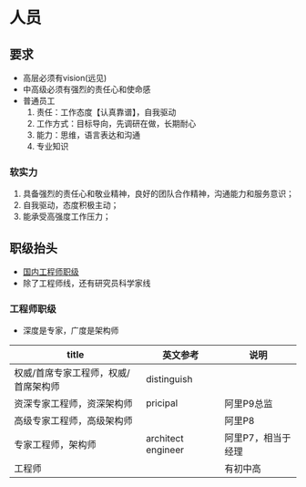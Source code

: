 # 人员
## 要求
* 高层必须有vision(远见)
* 中高级必须有强烈的责任心和使命感
* 普通员工
  1. 责任：工作态度【认真靠谱】，自我驱动
  1. 工作方式：目标导向，先调研在做，长期耐心
  1. 能力：思维，语言表达和沟通
  1. 专业知识

### 软实力
1. 具备强烈的责任心和敬业精神，良好的团队合作精神，沟通能力和服务意识；
1. 自我驱动，态度积极主动；
1. 能承受高强度工作压力；

## 职级抬头
* [国内工程师职级](https://www.gpbctv.com/jrrd/202110/406913.html)
* 除了工程师线，还有研究员科学家线

### 工程师职级
* 深度是专家，广度是架构师

| title | 英文参考 | 说明 |
| - | - | - |
| 权威/首席专家工程师，权威/首席架构师 | distinguish |  |
| 资深专家工程师，资深架构师 | pricipal | 阿里P9总监 |
| 高级专家工程师，高级架构师 |  | 阿里P8 |
| 专家工程师，架构师 | architect engineer | 阿里P7，相当于经理 |
| 工程师 |  | 有初中高 |
